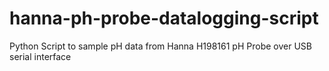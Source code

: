 # hanna-ph-probe-datalogging-script
Python Script to sample pH data from Hanna H198161 pH Probe over USB serial interface
